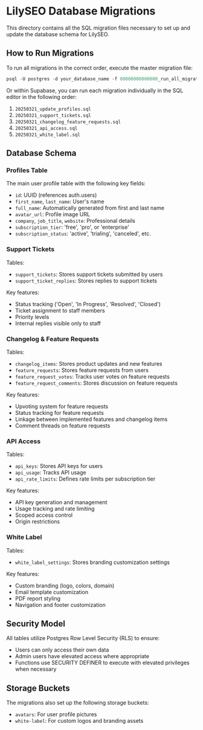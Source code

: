 # LilySEO Database Migrations

This directory contains all the SQL migration files necessary to set up and update the database schema for LilySEO.

## How to Run Migrations

To run all migrations in the correct order, execute the master migration file:

```sql
psql -U postgres -d your_database_name -f 00000000000000_run_all_migrations.sql
```

Or within Supabase, you can run each migration individually in the SQL editor in the following order:

1. `20250321_update_profiles.sql`
2. `20250321_support_tickets.sql`
3. `20250321_changelog_feature_requests.sql`
4. `20250321_api_access.sql`
5. `20250321_white_label.sql`

## Database Schema

### Profiles Table

The main user profile table with the following key fields:
- `id`: UUID (references auth.users)
- `first_name`, `last_name`: User's name
- `full_name`: Automatically generated from first and last name
- `avatar_url`: Profile image URL
- `company`, `job_title`, `website`: Professional details
- `subscription_tier`: 'free', 'pro', or 'enterprise'
- `subscription_status`: 'active', 'trialing', 'canceled', etc.

### Support Tickets

Tables:
- `support_tickets`: Stores support tickets submitted by users
- `support_ticket_replies`: Stores replies to support tickets

Key features:
- Status tracking ('Open', 'In Progress', 'Resolved', 'Closed')
- Ticket assignment to staff members
- Priority levels
- Internal replies visible only to staff

### Changelog & Feature Requests

Tables:
- `changelog_items`: Stores product updates and new features
- `feature_requests`: Stores feature requests from users
- `feature_request_votes`: Tracks user votes on feature requests
- `feature_request_comments`: Stores discussion on feature requests

Key features:
- Upvoting system for feature requests
- Status tracking for feature requests
- Linkage between implemented features and changelog items
- Comment threads on feature requests

### API Access

Tables:
- `api_keys`: Stores API keys for users
- `api_usage`: Tracks API usage
- `api_rate_limits`: Defines rate limits per subscription tier

Key features:
- API key generation and management
- Usage tracking and rate limiting
- Scoped access control
- Origin restrictions

### White Label

Tables:
- `white_label_settings`: Stores branding customization settings

Key features:
- Custom branding (logo, colors, domain)
- Email template customization
- PDF report styling
- Navigation and footer customization

## Security Model

All tables utilize Postgres Row Level Security (RLS) to ensure:
- Users can only access their own data
- Admin users have elevated access where appropriate
- Functions use SECURITY DEFINER to execute with elevated privileges when necessary

## Storage Buckets

The migrations also set up the following storage buckets:
- `avatars`: For user profile pictures
- `white-label`: For custom logos and branding assets 